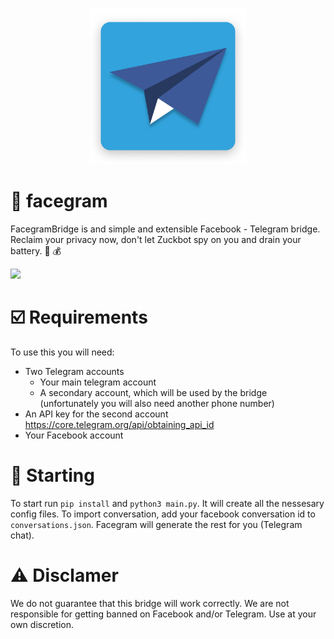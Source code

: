 <p align="center">
  <img src="./facegram_logo.png" width="250" height="250" alt="Logo">
</p>

# :bridge_at_night: facegram
FacegramBridge is and simple and extensible Facebook - Telegram bridge. Reclaim your privacy now, don't let Zuckbot spy on you  and drain your battery. :battery: :moneybag:

<img src="https://media.giphy.com/media/dSdvPrKU0w8WGo4c9L/giphy.gif">

# :ballot_box_with_check:	 Requirements
To use this you will need:
- Two Telegram accounts
   - Your main telegram account
   - A secondary account, which will be used by the bridge (unfortunately you will also need another phone number) 
- An API key for the second account https://core.telegram.org/api/obtaining_api_id
- Your Facebook account


# :electric_plug: Starting
To start run `pip install` and `python3 main.py`. It will create all the nessesary config files. To import conversation, add your facebook conversation id to `conversations.json`. Facegram will generate the rest for you (Telegram chat).

# :warning: Disclamer

We do not guarantee that this bridge will work correctly. We are not responsible for getting banned on Facebook and/or Telegram. Use at your own discretion.
